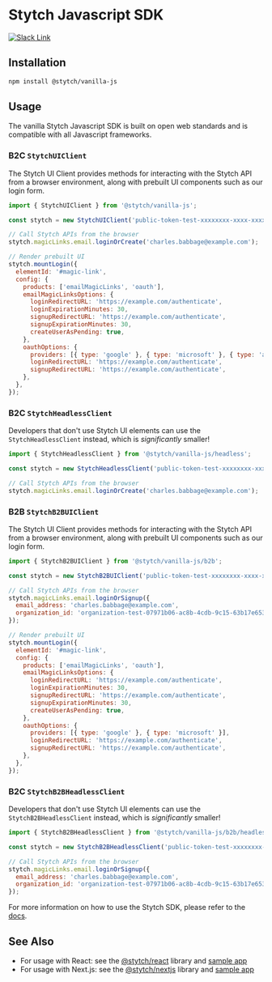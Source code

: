 # Stytch Javascript SDK

[![Slack Link](https://img.shields.io/badge/chat-stytch.slack.com-FD4E43)](https://stytch.slack.com)

## Installation

```sh
npm install @stytch/vanilla-js
```

## Usage

The vanilla Stytch Javascript SDK is built on open web standards and is compatible with all Javascript frameworks.

### **B2C** `StytchUIClient`

The Stytch UI Client provides methods for interacting with the Stytch API from a browser environment, along with prebuilt UI components such as our login form.

```js
import { StytchUIClient } from '@stytch/vanilla-js';

const stytch = new StytchUIClient('public-token-test-xxxxxxxx-xxxx-xxxx-xxxx-xxxxxxxxxxxx');

// Call Stytch APIs from the browser
stytch.magicLinks.email.loginOrCreate('charles.babbage@example.com');

// Render prebuilt UI
stytch.mountLogin({
  elementId: '#magic-link',
  config: {
    products: ['emailMagicLinks', 'oauth'],
    emailMagicLinksOptions: {
      loginRedirectURL: 'https://example.com/authenticate',
      loginExpirationMinutes: 30,
      signupRedirectURL: 'https://example.com/authenticate',
      signupExpirationMinutes: 30,
      createUserAsPending: true,
    },
    oauthOptions: {
      providers: [{ type: 'google' }, { type: 'microsoft' }, { type: 'apple' }],
      loginRedirectURL: 'https://example.com/authenticate',
      signupRedirectURL: 'https://example.com/authenticate',
    },
  },
});
```

### **B2C** `StytchHeadlessClient`

Developers that don't use Stytch UI elements can use the `StytchHeadlessClient` instead, which is _significantly_ smaller!

```js
import { StytchHeadlessClient } from '@stytch/vanilla-js/headless';

const stytch = new StytchHeadlessClient('public-token-test-xxxxxxxx-xxxx-xxxx-xxxx-xxxxxxxxxxxx');

// Call Stytch APIs from the browser
stytch.magicLinks.email.loginOrCreate('charles.babbage@example.com');
```

### **B2B** `StytchB2BUIClient`

The Stytch UI Client provides methods for interacting with the Stytch API from a browser environment, along with prebuilt UI components such as our login form.

```js
import { StytchB2BUIClient } from '@stytch/vanilla-js/b2b';

const stytch = new StytchB2BUIClient('public-token-test-xxxxxxxx-xxxx-xxxx-xxxx-xxxxxxxxxxxx');

// Call Stytch APIs from the browser
stytch.magicLinks.email.loginOrSignup({
  email_address: 'charles.babbage@example.com',
  organization_id: 'organization-test-07971b06-ac8b-4cdb-9c15-63b17e653931',
});

// Render prebuilt UI
stytch.mountLogin({
  elementId: '#magic-link',
  config: {
    products: ['emailMagicLinks', 'oauth'],
    emailMagicLinksOptions: {
      loginRedirectURL: 'https://example.com/authenticate',
      loginExpirationMinutes: 30,
      signupRedirectURL: 'https://example.com/authenticate',
      signupExpirationMinutes: 30,
      createUserAsPending: true,
    },
    oauthOptions: {
      providers: [{ type: 'google' }, { type: 'microsoft' }],
      loginRedirectURL: 'https://example.com/authenticate',
      signupRedirectURL: 'https://example.com/authenticate',
    },
  },
});
```

### **B2C** `StytchB2BHeadlessClient`

Developers that don't use Stytch UI elements can use the `StytchB2BHeadlessClient` instead, which is _significantly_ smaller!

```js
import { StytchB2BHeadlessClient } from '@stytch/vanilla-js/b2b/headless';

const stytch = new StytchB2BHeadlessClient('public-token-test-xxxxxxxx-xxxx-xxxx-xxxx-xxxxxxxxxxxx');

// Call Stytch APIs from the browser
stytch.magicLinks.email.loginOrSignup({
  email_address: 'charles.babbage@example.com',
  organization_id: 'organization-test-07971b06-ac8b-4cdb-9c15-63b17e653931',
});
```

For more information on how to use the Stytch SDK, please refer to the
[docs](https://stytch.com/docs/javascript-sdk).

## See Also

- For usage with React: see the [@stytch/react](https://www.npmjs.com/package/@stytch/react) library
  and [sample app](https://github.com/stytchauth/stytchjs-react-magic-links)
- For usage with Next.js: see the [@stytch/nextjs](https://www.npmjs.com/package/@stytch/nextjs) library
  and [sample app](https://github.com/stytchauth/stytch-nextjs-integration)
